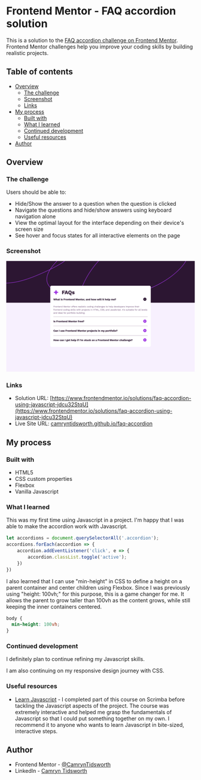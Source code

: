 # Frontend Mentor - FAQ accordion solution

This is a solution to the [FAQ accordion challenge on Frontend Mentor](https://www.frontendmentor.io/challenges/faq-accordion-wyfFdeBwBz). Frontend Mentor challenges help you improve your coding skills by building realistic projects. 

## Table of contents

- [Overview](#overview)
  - [The challenge](#the-challenge)
  - [Screenshot](#screenshot)
  - [Links](#links)
- [My process](#my-process)
  - [Built with](#built-with)
  - [What I learned](#what-i-learned)
  - [Continued development](#continued-development)
  - [Useful resources](#useful-resources)
- [Author](#author)

## Overview

### The challenge

Users should be able to:

- Hide/Show the answer to a question when the question is clicked
- Navigate the questions and hide/show answers using keyboard navigation alone
- View the optimal layout for the interface depending on their device's screen size
- See hover and focus states for all interactive elements on the page

### Screenshot

![](assets/images/screenshot.png)

### Links

- Solution URL: [https://www.frontendmentor.io/solutions/faq-accordion-using-javascript-jdcu32StqU](https://www.frontendmentor.io/solutions/faq-accordion-using-javascript-jdcu32StqU)
- Live Site URL: [camryntidsworth.github.io/faq-accordion](camryntidsworth.github.io/faq-accordion)

## My process

### Built with

- HTML5
- CSS custom properties
- Flexbox
- Vanilla Javascript

### What I learned

This was my first time using Javascript in a project. I'm happy that I was able to make the accordion work with Javascript.

```js
let accordions = document.querySelectorAll('.accordion');
accordions.forEach(accordion => {
    accordion.addEventListener('click', e => {
        accordion.classList.toggle('active');
    })
})
```
I also learned that I can use "min-height" in CSS to define a height on a parent container and center children using Flexbox. Since I was previously using "height: 100vh;" for this purpose, this is a game changer for me. It allows the parent to grow taller than 100vh as the content grows, while still keeping the inner containers centered. 

```css
body {
  min-height: 100vh;
}
```

### Continued development

I definitely plan to continue refining my Javascript skills. 

I am also continuing on my responsive design journey with CSS. 

### Useful resources

- [Learn Javascript](https://v2.scrimba.com/learn-javascript-c0v) - I completed part of this course on Scrimba before tackling the Javascript aspects of the project. The course was extremely interactive and helped me grasp the fundamentals of Javascript so that I could put something together on my own. I recommend it to anyone who wants to learn Javascript in bite-sized, interactive steps.

## Author

- Frontend Mentor - [@CamrynTidsworth](https://www.frontendmentor.io/profile/CamrynTidsworth)
- LinkedIn - [Camryn Tidsworth](www.linkedin.com/in/camryn-tidsworth)

